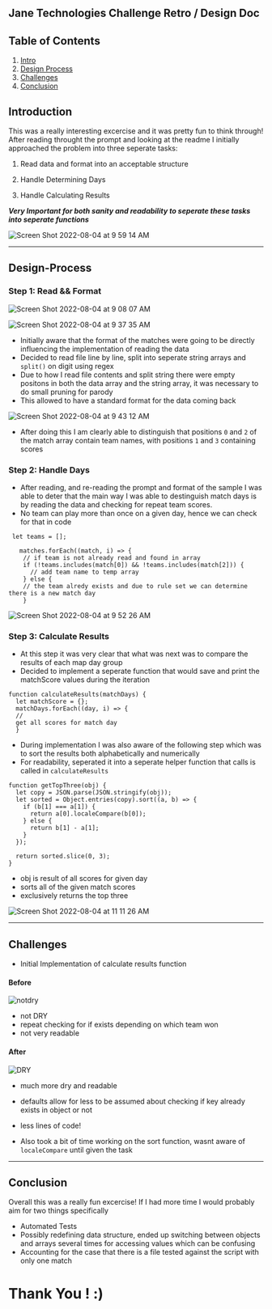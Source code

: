## Jane Technologies Challenge Retro / Design Doc 


## Table of Contents

1. [Intro](#introduction)
1. [Design Process](#design-process)
1. [Challenges](#challenges)
1. [Conclusion](#conclusion)

## Introduction

This was a really interesting excercise and it was pretty fun to think through! After reading throught the prompt and looking at the readme I initially approached the problem into three seperate tasks:


1. Read data and format into an acceptable structure 

2. Handle Determining Days 

3. Handle Calculating Results 

***Very Important for both sanity and readability to seperate these tasks into seperate functions***

![Screen Shot 2022-08-04 at 9 59 14 AM](https://user-images.githubusercontent.com/29735316/182865765-61b893e2-25c6-48f8-9a2e-53ca38bb8f71.png)

---

## Design-Process

### Step 1: Read && Format 
![Screen Shot 2022-08-04 at 9 08 07 AM](https://user-images.githubusercontent.com/29735316/182860598-e7cda0e5-d6ec-49cb-a8f7-94ef5d88292f.png)

![Screen Shot 2022-08-04 at 9 37 35 AM](https://user-images.githubusercontent.com/29735316/182860873-67c49b95-1fe3-4676-ba66-0264c65c6404.png)

- Initially aware that the format of the matches were going to be directly influencing the implementation of reading the data
- Decided to read file line by line, split into seperate string arrays and ``split()`` on digit using regex
- Due to how I read file contents and split string there were empty positons in both the data array and the string array, it was necessary to do small pruning for parody
- This allowed to have a standard format for the data coming back

![Screen Shot 2022-08-04 at 9 43 12 AM](https://user-images.githubusercontent.com/29735316/182862101-444234d1-aa60-4626-bdbc-96141af70bc8.png)

- After doing this I am clearly able to distinguish that positions ``0`` and ``2`` of the match array contain team names, with positions ``1`` and ``3`` containing scores

### Step 2: Handle Days 
- After reading, and re-reading the prompt and format of the sample I was able to deter that the main way I was able to destinguish match days is by reading the data and checking for repeat team scores.
- No team can play more than once on a given day, hence we can check for that in code
```
 let teams = [];

   matches.forEach((match, i) => {
    // if team is not already read and found in array
    if (!teams.includes(match[0]) && !teams.includes(match[2])) {
      // add team name to temp array
    } else {
    // the team alredy exists and due to rule set we can determine there is a new match day 
    }
```
![Screen Shot 2022-08-04 at 9 52 26 AM](https://user-images.githubusercontent.com/29735316/182864154-293726cf-4f54-443f-ae9a-9c9d4bfee364.png)

### Step 3: Calculate Results 

- At this step it was very clear that what was next was to compare the results of each map day group
- Decided to implement a seperate function that would save and print the matchScore values during the iteration 
```
function calculateResults(matchDays) {
  let matchScore = {};
  matchDays.forEach((day, i) => {
  //
  get all scores for match day 
  }
```
- During implementation I was also aware of the following step which was to sort the results both alphabetically and numerically
- For readability, seperated it into a seperate helper function that calls is called in ``calculateResults``

```
function getTopThree(obj) {
  let copy = JSON.parse(JSON.stringify(obj));
  let sorted = Object.entries(copy).sort((a, b) => {
    if (b[1] === a[1]) {
      return a[0].localeCompare(b[0]);
    } else {
      return b[1] - a[1];
    }
  });

  return sorted.slice(0, 3);
}
```

- obj is result of all scores for given day
- sorts all of the given match scores
- exclusively returns the top three 

![Screen Shot 2022-08-04 at 11 11 26 AM](https://user-images.githubusercontent.com/29735316/182882683-976d58a2-f3b9-40c4-8423-72ce469fc621.png)

---

## Challenges 

- Initial Implementation of calculate results function 

#### Before

![notdry](https://user-images.githubusercontent.com/29735316/182883971-2fe599fe-060b-428b-a592-f9e82b5074a4.png)

- not DRY
- repeat checking for if exists depending on which team won
- not very readable 

#### After

![DRY](https://user-images.githubusercontent.com/29735316/182884573-c01c3f80-79fc-4888-8f0c-b1d25d9496e2.png)
- much more dry and readable 
- defaults allow for less to be assumed about checking if key already exists in object or not 
- less lines of code!

- Also took a bit of time working on the sort function, wasnt aware of ``localeCompare`` until given the task
---

## Conclusion

Overall this was a really fun excercise! If I had more time I would probably aim for two things specifically
- Automated Tests 
- Possibly redefining data structure, ended up switching between objects and arrays several times for accessing values which can be confusing 
- Accounting for the case that there is a file tested against the script with only one match

# Thank You ! :)
